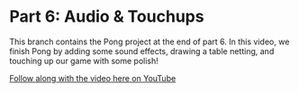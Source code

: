 # Part 6: Audio & Touchups

This branch contains the Pong project at the end of part 6. In this video, we finish Pong by adding some sound effects, drawing a table netting, and touching up our game with some polish!

[Follow along with the video here on YouTube](https://youtu.be/MJqBjBTPNs0)  
